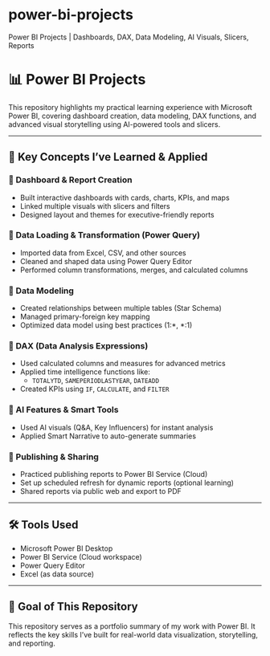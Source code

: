 # power-bi-projects
Power BI Projects | Dashboards, DAX, Data Modeling, AI Visuals, Slicers, Reports
# 📊 Power BI Projects

This repository highlights my practical learning experience with Microsoft Power BI, covering dashboard creation, data modeling, DAX functions, and advanced visual storytelling using AI-powered tools and slicers.

---

## 📌 Key Concepts I’ve Learned & Applied

### 🔹 Dashboard & Report Creation
- Built interactive dashboards with cards, charts, KPIs, and maps
- Linked multiple visuals with slicers and filters
- Designed layout and themes for executive-friendly reports

### 🔹 Data Loading & Transformation (Power Query)
- Imported data from Excel, CSV, and other sources
- Cleaned and shaped data using Power Query Editor
- Performed column transformations, merges, and calculated columns

### 🔹 Data Modeling
- Created relationships between multiple tables (Star Schema)
- Managed primary-foreign key mapping
- Optimized data model using best practices (1:*, *:1)

### 🔹 DAX (Data Analysis Expressions)
- Used calculated columns and measures for advanced metrics
- Applied time intelligence functions like:
  - `TOTALYTD`, `SAMEPERIODLASTYEAR`, `DATEADD`
- Created KPIs using `IF`, `CALCULATE`, and `FILTER`

### 🔹 AI Features & Smart Tools
- Used AI visuals (Q&A, Key Influencers) for instant analysis
- Applied Smart Narrative to auto-generate summaries

### 🔹 Publishing & Sharing
- Practiced publishing reports to Power BI Service (Cloud)
- Set up scheduled refresh for dynamic reports (optional learning)
- Shared reports via public web and export to PDF

---

## 🛠 Tools Used
- Microsoft Power BI Desktop
- Power BI Service (Cloud workspace)
- Power Query Editor
- Excel (as data source)

---

## 🎯 Goal of This Repository

This repository serves as a portfolio summary of my work with Power BI. It reflects the key skills I’ve built for real-world data visualization, storytelling, and reporting.
